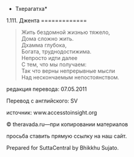 * Тхерагатха*

1\.111\. Джента
\=\=\=\=\=\=\=\=\=\=\=\=\=

> Жить бездомной жизнью тяжело,  
> Дома сложно жить\.  
> Дхамма глубока,  
> Богата, труднодостижима\.  
> Непросто идти далее  
> С тем, что мы получаем:  
> Так что верны непрерывные мысли  
> Над нескончаемым непостоянством\.

редакция перевода: 07\.05\.2011

Перевод с английского: SV

источник: www\.accesstoinsight\.org

© theravada\.ru—при копировании материалов

просьба ставить прямую ссылку на наш сайт\.

Prepared for SuttaCentral by Bhikkhu Sujato\.